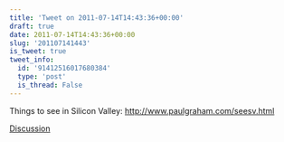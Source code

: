 ```yaml
---
title: 'Tweet on 2011-07-14T14:43:36+00:00'
draft: true
date: 2011-07-14T14:43:36+00:00
slug: '201107141443'
is_tweet: true
tweet_info:
  id: '91412516017680384'
  type: 'post'
  is_thread: False
---
```




Things to see in Silicon Valley: <http://www.paulgraham.com/seesv.html>

[Discussion](https://x.com/sytelus/status/91412516017680384)
